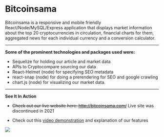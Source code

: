 # Bitcoinsama

Bitcoinsama is a responsive and mobile friendly React/Node/MySQL/Express application that displays market information about the top 20 cryptocurrencies in circulation, financial charts for them, aggregated news for each individual currency and a conversion calculator.  

***

**Some of the prominent technologies and packages used were:**
* Sequelize for holding our article and market data
* APIs to Cryptocompare sourcing our data
* React-Helmet (node) for specifying SEO metadata
* react-snap (node) for doing a prerendering for SEO and google crawling
* chart.js (node) for visualizing our market data. 

***
 
**See It In Action**

 * ~~Check out our live website here: http://bitcoinsama.com/~~ Live site was discontinued in 2021

 * Check out this [video demonstration](https://www.youtube.com/watch?v=NSLUzStpLTk) and explanation of our features 


<img src=/bitcoinsama.gif></img>


